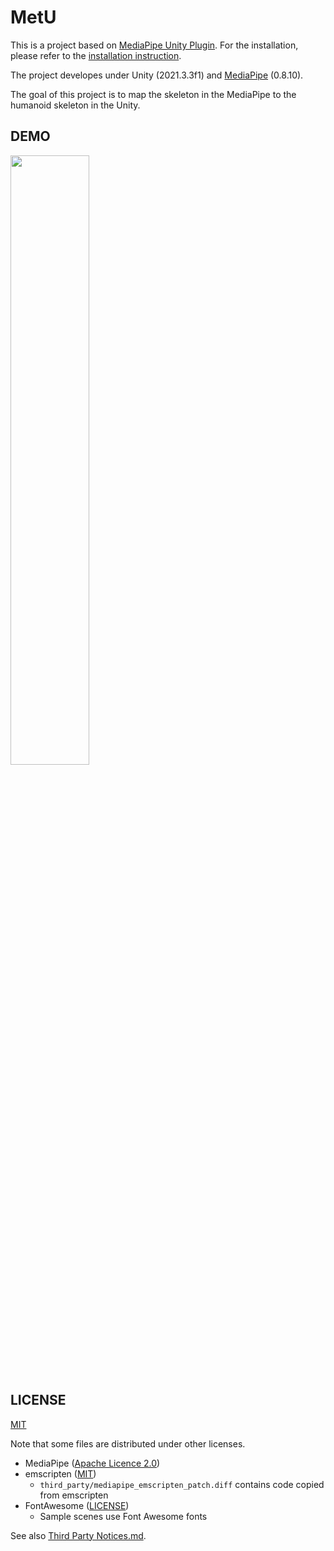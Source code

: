 # MetU

This is a project based on [MediaPipe Unity Plugin](https://github.com/homuler/MediaPipeUnityPlugin). For the installation, please refer to the [installation instruction](https://github.com/homuler/MediaPipeUnityPlugin/wiki/Installation-Guide).

The project developes under Unity (2021.3.3f1) and [MediaPipe](https://github.com/google/mediapipe) (0.8.10).

The goal of this project is to map the skeleton in the MediaPipe to the humanoid skeleton in the Unity.

## DEMO
[<img src="https://user-images.githubusercontent.com/84123268/203553124-95beb156-3260-4d8d-bbb3-9a2f3a9e0836.png" width=50% height=50%>](https://youtu.be/khKpmSmNCM8)

## LICENSE

[MIT](https://github.com/GanniPiece/MeU/blob/master/LICENSE)

Note that some files are distributed under other licenses.

- MediaPipe ([Apache Licence 2.0](https://github.com/google/mediapipe/blob/e6c19885c6d3c6f410c730952aeed2852790d306/LICENSE))
- emscripten ([MIT](https://github.com/emscripten-core/emscripten/blob/7c873832e933e86855f5ef5f7c6438f0e457c94e/LICENSE))
   - `third_party/mediapipe_emscripten_patch.diff` contains code copied from emscripten
- FontAwesome ([LICENSE](https://github.com/FortAwesome/Font-Awesome/blob/7cbd7f9951be31f9d06b6ac97739a700320b9130/LICENSE.txt))
   - Sample scenes use Font Awesome fonts

See also [Third Party Notices.md](https://github.com/GanniPiece/MediaPipeUnityPlugin/blob/master/Third%20Party%20Notices.md).
